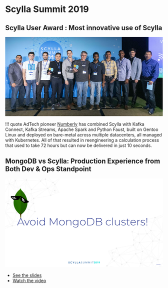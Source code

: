 # Scylla Summit 2019

## Scylla User Award : Most innovative use of Scylla

![](../images/AwardsGroupPicture-800x400.jpeg)

!!! quote
    AdTech pioneer [Numberly](https://numberly.com/) has combined Scylla with Kafka Connect, Kafka Streams, Apache Spark and Python Faust, built on Gentoo Linux and deployed on bare-metal across multiple datacenters, all managed with Kubernetes. All of that resulted in reengineering a calculation process that used to take 72 hours but can now be delivered in just 10 seconds.

## MongoDB vs Scylla: Production Experience from Both Dev & Ops Standpoint

![](../images/2019-12-15-212752_3203x1803_scrot-1024x576.png)

- [See the slides](https://www.slideshare.net/ScyllaDB/mongodb-vs-scylla-production-experience-from-both-dev-ops-standpoint-at-numberly)
- [Watch the video](https://www.youtube.com/watch?v=ch1vRQBiXtI)
